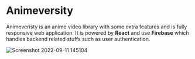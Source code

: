 <h1>Animeversity</h1>

Animeveristy is an anime video library with some extra features and is fully responsive web application. It is powered by <b>React</b> and use <b>Firebase</b> which handles backend related stuffs such as user authentication.

![Screenshot 2022-09-11 145104](https://user-images.githubusercontent.com/76554722/189520421-e2552fa6-0690-47a6-b765-94420117d836.jpg)

